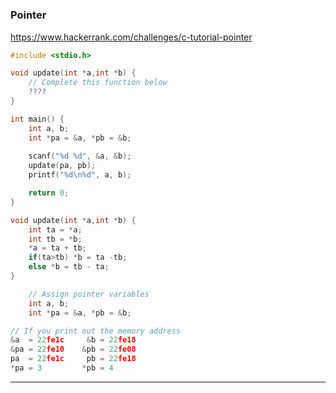 #


### Pointer

https://www.hackerrank.com/challenges/c-tutorial-pointer

```c
#include <stdio.h>

void update(int *a,int *b) {
    // Complete this function below
    ????
}

int main() {
    int a, b;
    int *pa = &a, *pb = &b;
    
    scanf("%d %d", &a, &b);
    update(pa, pb);
    printf("%d\n%d", a, b);

    return 0;
}
```

```c++
void update(int *a,int *b) {
	int ta = *a;
	int tb = *b;
	*a = ta + tb;
	if(ta>tb) *b = ta -tb;
	else *b = tb - ta;
}
```

```c
    // Assign pointer variables
    int a, b;
    int *pa = &a, *pb = &b;

// If you print out the memory address
&a  = 22fe1c     &b = 22fe18
&pa = 22fe10    &pb = 22fe08
pa  = 22fe1c     pb = 22fe18
*pa = 3         *pb = 4
```


---
